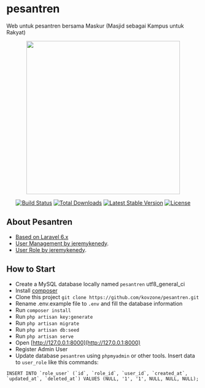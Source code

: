 # pesantren
Web untuk pesantren bersama Maskur (Masjid sebagai Kampus untuk Rakyat)

<p align="center"><img src="https://res.cloudinary.com/dtfbvvkyp/image/upload/v1566331377/laravel-logolockup-cmyk-red.svg" width="400"></p>

<p align="center">
<a href="https://travis-ci.org/laravel/framework"><img src="https://travis-ci.org/laravel/framework.svg" alt="Build Status"></a>
<a href="https://packagist.org/packages/laravel/framework"><img src="https://poser.pugx.org/laravel/framework/d/total.svg" alt="Total Downloads"></a>
<a href="https://packagist.org/packages/laravel/framework"><img src="https://poser.pugx.org/laravel/framework/v/stable.svg" alt="Latest Stable Version"></a>
<a href="https://packagist.org/packages/laravel/framework"><img src="https://poser.pugx.org/laravel/framework/license.svg" alt="License"></a>
</p>

## About Pesantren
- [Based on Laravel 6.x](https://laravel.com)
- [User Management by jeremykenedy](https://github.com/jeremykenedy/laravel-users).
- [User Role by jeremykenedy](https://github.com/jeremykenedy/laravel-roles).

## How to Start
- Create a MySQL database locally named ```pesantren``` utf8_general_ci
- Install [composer](https://getcomposer.org)
- Clone this project ```git clone https://github.com/kovzone/pesantren.git```
- Rename .env.example file to ```.env``` and fill the database information
- Run ```composer install```
- Run ```php artisan key:generate```
- Run ```php artisan migrate```
- Run ```php artisan db:seed```
- Run ```php artisan serve```
- Open [http://127.0.0.1:8000](http://127.0.0.1:8000)
- Register Admin User
- Update database ```pesantren``` using ```phpmyadmin``` or other tools. Insert data to ```user_role``` like this commands:
```
INSERT INTO `role_user` (`id`, `role_id`, `user_id`, `created_at`, `updated_at`, `deleted_at`) VALUES (NULL, '1', '1', NULL, NULL, NULL);
```